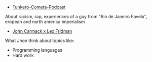 - [Funkero-Cometa-Podcast](https://www.youtube.com/watch?v=oRMPoFsAtQQ&t=2116s&ab_channel=CometaPodcast)

About racism, rap, experiences of a guy from "Rio de Janeiro Favela", eropean and north america imperialism


- [John Carmack x Lex Fridman](https://www.youtube.com/watch?v=I845O57ZSy4&t=1s&ab_channel=LexFridman)

What Jhon think about topics like: 
* Programming languages
* Hard work